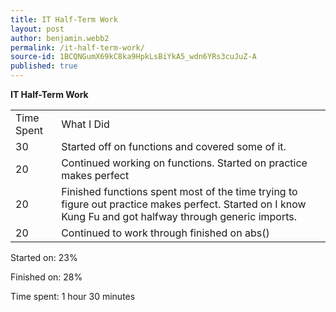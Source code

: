 ```yaml
---
title: IT Half-Term Work
layout: post
author: benjamin.webb2
permalink: /it-half-term-work/
source-id: 1BCQNGumX69kC8ka9HpkLsBiYkA5_wdn6YRs3cuJuZ-A
published: true
---
```

**IT Half-Term Work**

<table>
  <tr>
    <td>Time Spent</td>
    <td>What I Did</td>
  </tr>
  <tr>
    <td>30</td>
    <td>Started off on functions and covered some of it. </td>
  </tr>
  <tr>
    <td>20</td>
    <td>Continued working on functions. Started on practice makes perfect</td>
  </tr>
  <tr>
    <td>20</td>
    <td>Finished functions spent most of the time trying to figure out practice makes perfect. Started on I know Kung Fu and got halfway through generic imports.</td>
  </tr>
  <tr>
    <td>20</td>
    <td>Continued to work through finished on abs()</td>
  </tr>
</table>


Started on: 23%

Finished on: 28%

Time spent: 1 hour 30 minutes

